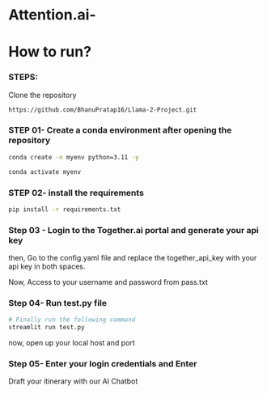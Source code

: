 # Attention.ai-

# How to run?
### STEPS:

Clone the repository

```bash
https://github.com/BhanuPratap16/Llama-2-Project.git
```
### STEP 01- Create a conda environment after opening the repository

```bash
conda create -n myenv python=3.11 -y
```

```bash
conda activate myenv
```


### STEP 02- install the requirements
```bash
pip install -r requirements.txt
```


### Step 03 - Login to the Together.ai portal and generate your api key

then, Go to the config.yaml file and replace the together_api_key with your api key in both spaces.

Now, Access to your username and password from pass.txt 

### Step 04- Run test.py file 

```bash
# Finally run the following command
streamlit run test.py
```
now, open up your local host and port
### Step 05- Enter your login credentials and Enter 

Draft your itinerary with our AI Chatbot 

